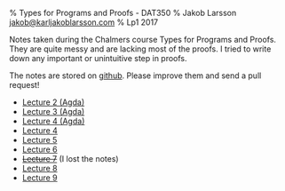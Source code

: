 % Types for Programs and Proofs - DAT350
% Jakob Larsson <jakob@karljakoblarsson.com>
% Lp1 2017

Notes taken during the Chalmers course Types for Programs and Proofs.
They are quite messy and are lacking most of the proofs. I tried to
write down any important or unintuitive step in proofs.

The notes are stored on 
[github](https://github.com/karljakoblarsson/types-notes
"karljakoblarsson/types-notes").
Please improve them and send a pull request!


- [Lecture 2 (Agda)](lecture2.agda "Lecture 2")
- [Lecture 3 (Agda)](lecture3.agda "Lecture 3")
- [Lecture 4 (Agda)](lecture4.agda "Lecture 4")
- [Lecture 4](lecture4.html "Lecture 4")
- [Lecture 5](lecture5.lagda.html "Lecture 5")
- [Lecture 6](lecture6.lagda.html "Lecture 6")
- ~~[Lecture 7](lecture7.lagda.html "Lecture 7")~~ (I lost the notes)
- [Lecture 8](lecture8.lagda.html "Lecture 8")
- [Lecture 9](lecture9.lagda.html "Lecture 9")
